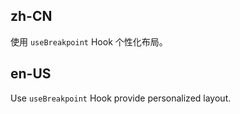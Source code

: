 ## zh-CN

使用 `useBreakpoint` Hook 个性化布局。

## en-US

Use `useBreakpoint` Hook provide personalized layout.
